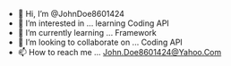 - 👋 Hi, I’m @JohnDoe8601424
- 👀 I’m interested in ... learning Coding API 
- 🌱 I’m currently learning ... Framework
- 💞️ I’m looking to collaborate on ... Coding API
- 📫 How to reach me ... John.Doe8601424@Yahoo.Com

<!---
JohnDoe8601424/JohnDoe8601424 is a ✨ special ✨ repository because its `README.md` (this file) appears on your GitHub profile.
You can click the Preview link to take a look at your changes.
--->
